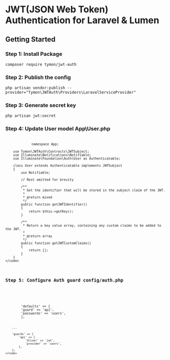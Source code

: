 # JWT(JSON Web Token) Authentication for Laravel & Lumen

## Getting Started
### Step 1: Install Package
```` composer require tymon/jwt-auth ````

### Step 2: Publish the config
```` php artisan vendor:publish --provider="Tymon\JWTAuth\Providers\LaravelServiceProvider" ````

### Step 3: Generate secret key
```` php artisan jwt:secret ````

### Step 4: Update User model App\User.php
<p>
    <code>
        <?php

        namespace App;

        use Tymon\JWTAuth\Contracts\JWTSubject;
        use Illuminate\Notifications\Notifiable;
        use Illuminate\Foundation\Auth\User as Authenticatable;

        class User extends Authenticatable implements JWTSubject
        {
            use Notifiable;

            // Rest omitted for brevity

            /**
             * Get the identifier that will be stored in the subject claim of the JWT.
             *
             * @return mixed
             */
            public function getJWTIdentifier()
            {
                return $this->getKey();
            }

            /**
             * Return a key value array, containing any custom claims to be added to the JWT.
             *
             * @return array
             */
            public function getJWTCustomClaims()
            {
                return [];
            }
        }
    </code>
</p>
<h3>Step 5: Configure Auth guard config/auth.php </h3>
<p>
    <code>
        'defaults' => [
        'guard' => 'api',
        'passwords' => 'users',
        ],

        ...

        'guards' => [
            'api' => [
                'driver' => 'jwt',
                'provider' => 'users',
            ],
        ],
    </code>
</p>
